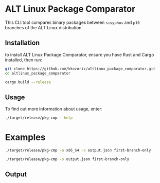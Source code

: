 # ALT Linux Package Comparator

This CLI tool compares binary packages between `sisyphus` and `p10` branches of the ALT Linux distribution.

## Installation

to install ALT Linux Package Comparator, ensure you have Rust and Cargo installed, then run:
```bash
git clone https://github.com/kkozoriz/altlinux_package_comparator.git
cd altlinux_package_comparator
```

```bash
cargo build --release
```

## Usage

To find out more information about usage, enter:
```bash
./target/release/pkg-cmp --help
```

# Examples

```bash
./target/release/pkg-cmp -a x86_64 -o output.json first-branch-only

./target/release/pkg-cmp -o output.json first-branch-only


```

## Output
